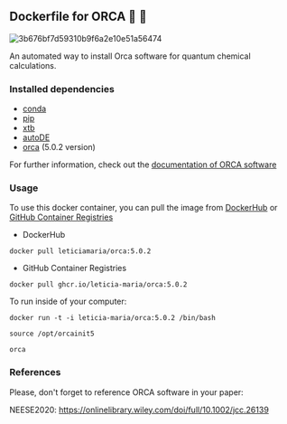 ## Dockerfile for ORCA 🐳 🐋

![3b676bf7d59310b9f6a2e10e51a56474](https://user-images.githubusercontent.com/60739184/149775497-2a6ef4f0-6784-4ac6-bb17-8f3f9670f8ce.gif)

An automated way to install Orca software for quantum chemical calculations.

### Installed dependencies
 - [conda](https://docs.conda.io/en/latest/)
 - [pip](https://pypi.org/project/pip/)
 - [xtb](https://github.com/grimme-lab/xtb)
 - [autoDE](https://github.com/duartegroup/autodE)
 - [orca](https://www.orcasoftware.de/tutorials_orca/first_steps/input_output.html) (5.0.2 version)

For further information, check out the [documentation of ORCA software](https://orcaforum.kofo.mpg.de/app.php/portal)

### Usage

To use this docker container, you can pull the image from [DockerHub](https://hub.docker.com/) or [GitHub Container Registries](https://docs.github.com/pt/packages/working-with-a-github-packages-registry/working-with-the-container-registry)

- DockerHub

```shell
docker pull leticiamaria/orca:5.0.2
```

- GitHub Container Registries

```shell
docker pull ghcr.io/leticia-maria/orca:5.0.2
```

To run inside of your computer:

```shell
docker run -t -i leticia-maria/orca:5.0.2 /bin/bash
```

```shell
source /opt/orcainit5
```

```shell
orca
```

### References 

Please, don't forget to reference ORCA software in your paper:

NEESE2020: https://onlinelibrary.wiley.com/doi/full/10.1002/jcc.26139

